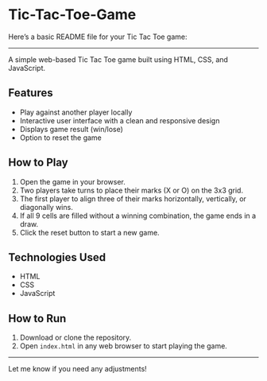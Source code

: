 # Tic-Tac-Toe-Game
Here’s a basic README file for your Tic Tac Toe game:

---
A simple web-based Tic Tac Toe game built using HTML, CSS, and JavaScript.

## Features
- Play against another player locally
- Interactive user interface with a clean and responsive design
- Displays game result (win/lose)
- Option to reset the game

## How to Play
1. Open the game in your browser.
2. Two players take turns to place their marks (X or O) on the 3x3 grid.
3. The first player to align three of their marks horizontally, vertically, or diagonally wins.
4. If all 9 cells are filled without a winning combination, the game ends in a draw.
5. Click the reset button to start a new game.

## Technologies Used
- HTML
- CSS
- JavaScript

## How to Run
1. Download or clone the repository.
2. Open `index.html` in any web browser to start playing the game.

---

Let me know if you need any adjustments!
